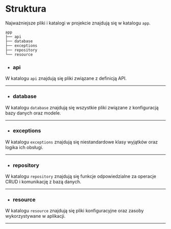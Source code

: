 # Struktura
Najważniejsze pliki i katalogi w projekcie znajdują się w katalogu `app`.

```
app 
├── api 
├── database 
├── exceptions 
├── repository 
└── resource
```

* ### api
W katalogu `api` znajdują się pliki związane z definicją API.

---

* ### database
W katalogu `database` znajdują się wszystkie pliki związane z konfiguracją bazy danych oraz modele.

---

* ### exceptions
W katalogu `exceptions` znajdują się niestandardowe klasy wyjątków oraz logika ich obsługi.

---

* ### repository
W katalogu `repository` znajdują się funkcje odpowiedzialne za operacje CRUD i komunikację z bazą danych.

---

* ### resource
W katalogu `resource` znajdują się pliki konfiguracyjne oraz zasoby wykorzystywane w aplikacji.


---
